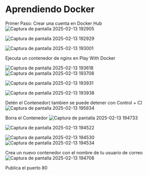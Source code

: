 # Aprendiendo Docker

Primer Paso: Crear una cuenta en Docker Hub
![Captura de pantalla 2025-02-13 192905](https://github.com/user-attachments/assets/c0c427d4-9dd2-44b6-81cd-06060fed5834)

![Captura de pantalla 2025-02-13 192929](https://github.com/user-attachments/assets/4026ae47-b830-4d1d-b97e-7720ecdf0da7)

![Captura de pantalla 2025-02-13 193001](https://github.com/user-attachments/assets/d92460eb-25b9-486d-9197-c915227e973b)

Ejecuta un contenedor de nginx en Play With Docker

![Captura de pantalla 2025-02-13 193618](https://github.com/user-attachments/assets/c208d81f-595c-46f5-afa3-50ab10be4605)
![Captura de pantalla 2025-02-13 193708](https://github.com/user-attachments/assets/90f0f322-dba5-4b74-a4a8-32828d24ef88)


![Captura de pantalla 2025-02-13 193931](https://github.com/user-attachments/assets/34b8d020-bf27-48bc-9854-73ffa0b1e8ae)

![Captura de pantalla 2025-02-13 193938](https://github.com/user-attachments/assets/0fef5c67-4c05-4902-9e35-60134be3f297)

Detén el Contenedor( tambien se puede detener con Control + C)
![Captura de pantalla 2025-02-13 195934](https://github.com/user-attachments/assets/bd90a3a4-bc47-458d-abee-68307f464fb7)

Borra el Contenedor 
![Captura de pantalla 2025-02-13 194733](https://github.com/user-attachments/assets/0728f2c8-c887-48ff-ac09-7692c4fe0f2c)


![Captura de pantalla 2025-02-13 194522](https://github.com/user-attachments/assets/ec4b57c7-f61f-45ff-b18f-387b6501b380)

![Captura de pantalla 2025-02-13 194530](https://github.com/user-attachments/assets/3867eedc-c8bd-4967-a2c4-705a6720f212)
![Captura de pantalla 2025-02-13 194534](https://github.com/user-attachments/assets/d5647753-4f53-4f0f-8525-4082e4dd33de)

Crea un nuevo contenedor con el nombre de tu usuario de correo
![Captura de pantalla 2025-02-13 194708](https://github.com/user-attachments/assets/e26c605d-40c3-4641-8418-f7c87bd54787)

Publica el puerto 80
